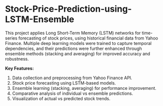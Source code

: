 # Stock-Price-Prediction-using-LSTM-Ensemble
This project applies Long Short-Term Memory (LSTM) networks for time-series forecasting of stock prices, using historical financial data from Yahoo Finance. Multiple deep learning models were trained to capture temporal dependencies, and their predictions were further enhanced through ensemble methods (stacking and averaging) for improved accuracy and robustness.

**Key Features:**
1. Data collection and preprocessing from Yahoo Finance API.
2. Stock price forecasting using LSTM-based models.
3. Ensemble learning (stacking, averaging) for performance improvement.
4. Comparative analysis of individual vs ensemble predictions.
5. Visualization of actual vs predicted stock trends.
